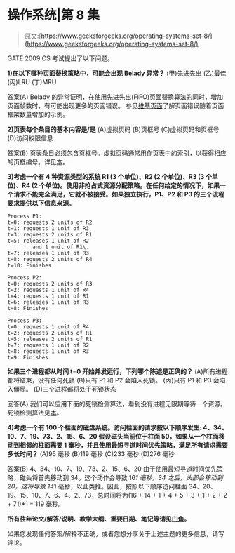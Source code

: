 # 操作系统|第 8 集

> 原文:[https://www.geeksforgeeks.org/operating-systems-set-8/](https://www.geeksforgeeks.org/operating-systems-set-8/)

GATE 2009 CS 考试提出了以下问题。

**1)在以下哪种页面替换策略中，可能会出现 Belady 异常？**
(甲)先进先出
(乙)最佳
(丙)LRU
(丁)MRU

答案(A)
Belady 的异常证明，在使用先进先出(FIFO)页面替换算法的同时，增加页面帧数时，有可能出现更多的页面错误。
参见[维基页面](http://en.wikipedia.org/wiki/B%C3%A9l%C3%A1dy's_anomaly)了解页面错误随着页面框架数量增加的示例。

**2)页表每个条目的基本内容是/是**
(A)虚拟页码
(B)页框号
(C)虚拟页码和页框号
(D)访问权限信息

答案(B)
页表条目必须包含页框号。虚拟页码通常用作页表中的索引，以获得相应的页框编号。详见[本](http://codex.cs.yale.edu/avi/os-book/OS8/os8e/slide-dir/PDF-dir/ch8.pdf)。

**3)考虑一个有 4 种资源类型的系统 R1 (3 个单位)、R2 (2 个单位)、R3 (3 个单位)、R4 (2 个单位)。使用非抢占式资源分配策略。在任何给定的情况下，如果一个请求不能完全满足，它就不被接受。如果独立执行，P1、P2 和 P3 的三个流程要求提供以下信息来源。**

```
Process P1: 
t=0: requests 2 units of R2 
t=1: requests 1 unit of R3 
t=3: requests 2 units of R1 
t=5: releases 1 unit of R2    
        and 1 unit of R1\. 
t=7: releases 1 unit of R3 
t=8: requests 2 units of R4 
t=10: Finishes

Process P2: 
t=0: requests 2 units of R3 
t=2: requests 1 unit of R4 
t=4: requests 1 unit of R1 
t=6: releases 1 unit of R3 
t=8: Finishes

Process P3: 
t=0: requests 1 unit of R4 
t=2: requests 2 units of R1 
t=5: releases 2 units of R1 
t=7: requests 1 unit of R2 
t=8: requests 1 unit of R3 
t=9: Finishes

```

**如果三个进程都从时间 t=0 开始并发运行，下列哪个陈述是正确的？**
(A)所有进程都将结束，没有任何死锁
(B)只有 P1 和 P2 会陷入死锁。
(丙)只有 P1 和 P3 会陷入僵局。
(D)三个进程都将处于死锁状态

回答(A)
我们可以应用下面的死锁检测算法，看到没有进程无限期等待一个资源。死锁检测算法见[本](http://codex.cs.yale.edu/avi/os-book/OS8/os8c/slide-dir/PPTX-dir/ch7.pptx)。

**4)考虑一个有 100 个柱面的磁盘系统。访问柱面的请求按以下顺序发生:
4、34、10、7、19、73、2、15、6、20
假设磁头当前位于柱面 50，如果从一个柱面移动到相邻的柱面需要 1 毫秒，并且使用最短寻道时间优先策略，满足所有请求需要多长时间？**
(A)95 毫秒
(B)119 毫秒
(C)233 毫秒
(D)276 毫秒

答案(B)
4、34、10、7、19、73、2、15、6、20
由于使用最短寻道时间优先策略，磁头将首先移动到 34。这个动作会导致 16*1 毫秒，34 之后，头部会移动到 20，这将导致 14*1 毫秒，以此类推。因此，按照以下顺序访问柱面 34、20、19、15、10、7、6、4、2、73，总时间将为(16 + 14 + 1 + 4 + 5 + 3 + 1 + 2 + 2 + 71)*1 = 119 毫秒。

**所有往年论文/解答/说明、教学大纲、重要日期、笔记等请见[门角](http://geeksquiz.com/gate-corner-2/)。**

如果您发现任何答案/解释不正确，或者您想分享关于上述主题的更多信息，请写评论。